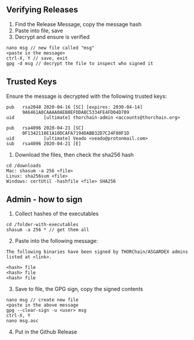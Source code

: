 ## Verifying Releases

1) Find the Release Message, copy the message hash
2) Paste into file, save
3) Decrypt and ensure is verified

```
nano msg // new file called "msg"
<paste in the message>
ctrl-X, Y // save, exit
gpg -d msg // decrypt the file to inspect who signed it
```
## Trusted Keys

Ensure the message is decrypted with the following trusted keys:

```
pub   rsa2048 2020-04-16 [SC] [expires: 2030-04-14]
      9A6461A8CAAAA0AEB8EFDDA8C5334FE4FD04D709
uid           [ultimate] thorchain-admin <accounts@thorchain.org>
```
```
pub   rsa4096 2020-04-21 [SC]
      0F1342110E1A10DCAFA7194DABB32D7C24F80F1D
uid           [ultimate] Veado <veado@protonmail.com>
sub   rsa4096 2020-04-21 [E]
```

1) Download the files, then check the sha256 hash

```
cd /downloads
Mac: shasum -a 256 <file>
Linux: sha256sum <file>
Windows: certUtil -hashfile <file> SHA256
```

## Admin - how to sign

1) Collect hashes of the executables

```
cd /folder-with-executables
shasum -a 256 * // get them all
```

2) Paste into the following message:

```
The following binaries have been signed by THORChain/ASGARDEX admins listed at <link>.

<hash> file
<hash> file
<hash> file
```

3) Save to file, the GPG sign, copy the signed contents

```
nano msg // create new file
<paste in the above message
gpg --clear-sign -u <user> msg
ctrl-X, Y
nano msg.asc
```

4) Put in the Github Release

